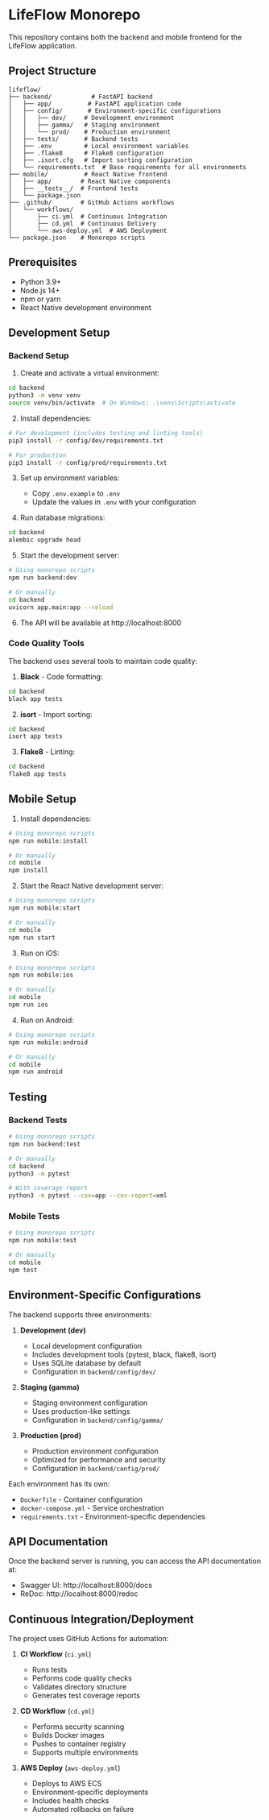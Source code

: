 # LifeFlow Monorepo

This repository contains both the backend and mobile frontend for the LifeFlow application.

## Project Structure

```
lifeflow/
├── backend/           # FastAPI backend
│   ├── app/          # FastAPI application code
│   ├── config/       # Environment-specific configurations
│   │   ├── dev/     # Development environment
│   │   ├── gamma/   # Staging environment
│   │   └── prod/    # Production environment
│   ├── tests/       # Backend tests
│   ├── .env         # Local environment variables
│   ├── .flake8      # Flake8 configuration
│   ├── .isort.cfg   # Import sorting configuration
│   └── requirements.txt  # Base requirements for all environments
├── mobile/          # React Native frontend
│   ├── app/        # React Native components
│   ├── __tests__/  # Frontend tests
│   └── package.json
├── .github/        # GitHub Actions workflows
│   └── workflows/
│       ├── ci.yml  # Continuous Integration
│       ├── cd.yml  # Continuous Delivery
│       └── aws-deploy.yml  # AWS Deployment
└── package.json    # Monorepo scripts
```

## Prerequisites

- Python 3.9+
- Node.js 14+
- npm or yarn
- React Native development environment

## Development Setup

### Backend Setup

1. Create and activate a virtual environment:

```bash
cd backend
python3 -m venv venv
source venv/bin/activate  # On Windows: .\venv\Scripts\activate
```

2. Install dependencies:

```bash
# For development (includes testing and linting tools)
pip3 install -r config/dev/requirements.txt

# For production
pip3 install -r config/prod/requirements.txt
```

3. Set up environment variables:

   - Copy `.env.example` to `.env`
   - Update the values in `.env` with your configuration

4. Run database migrations:

```bash
cd backend
alembic upgrade head
```

5. Start the development server:

```bash
# Using monorepo scripts
npm run backend:dev

# Or manually
cd backend
uvicorn app.main:app --reload
```

6. The API will be available at http://localhost:8000

### Code Quality Tools

The backend uses several tools to maintain code quality:

1. **Black** - Code formatting:

```bash
cd backend
black app tests
```

2. **isort** - Import sorting:

```bash
cd backend
isort app tests
```

3. **Flake8** - Linting:

```bash
cd backend
flake8 app tests
```

## Mobile Setup

1. Install dependencies:

```bash
# Using monorepo scripts
npm run mobile:install

# Or manually
cd mobile
npm install
```

2. Start the React Native development server:

```bash
# Using monorepo scripts
npm run mobile:start

# Or manually
cd mobile
npm run start
```

3. Run on iOS:

```bash
# Using monorepo scripts
npm run mobile:ios

# Or manually
cd mobile
npm run ios
```

4. Run on Android:

```bash
# Using monorepo scripts
npm run mobile:android

# Or manually
cd mobile
npm run android
```

## Testing

### Backend Tests

```bash
# Using monorepo scripts
npm run backend:test

# Or manually
cd backend
python3 -m pytest

# With coverage report
python3 -m pytest --cov=app --cov-report=xml
```

### Mobile Tests

```bash
# Using monorepo scripts
npm run mobile:test

# Or manually
cd mobile
npm test
```

## Environment-Specific Configurations

The backend supports three environments:

1. **Development (dev)**

   - Local development configuration
   - Includes development tools (pytest, black, flake8, isort)
   - Uses SQLite database by default
   - Configuration in `backend/config/dev/`

2. **Staging (gamma)**

   - Staging environment configuration
   - Uses production-like settings
   - Configuration in `backend/config/gamma/`

3. **Production (prod)**
   - Production environment configuration
   - Optimized for performance and security
   - Configuration in `backend/config/prod/`

Each environment has its own:

- `Dockerfile` - Container configuration
- `docker-compose.yml` - Service orchestration
- `requirements.txt` - Environment-specific dependencies

## API Documentation

Once the backend server is running, you can access the API documentation at:

- Swagger UI: http://localhost:8000/docs
- ReDoc: http://localhost:8000/redoc

## Continuous Integration/Deployment

The project uses GitHub Actions for automation:

1. **CI Workflow** (`ci.yml`)

   - Runs tests
   - Performs code quality checks
   - Validates directory structure
   - Generates test coverage reports

2. **CD Workflow** (`cd.yml`)

   - Performs security scanning
   - Builds Docker images
   - Pushes to container registry
   - Supports multiple environments

3. **AWS Deploy** (`aws-deploy.yml`)
   - Deploys to AWS ECS
   - Environment-specific deployments
   - Includes health checks
   - Automated rollbacks on failure
